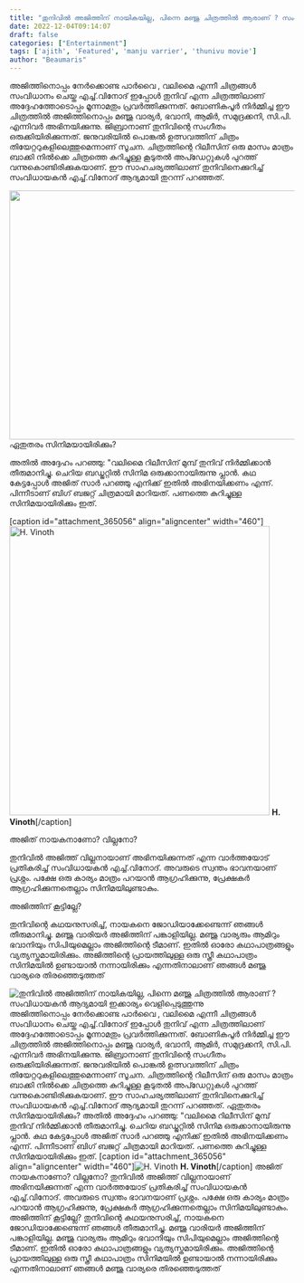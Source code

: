 ```yaml
---
title: "തുനിവിൽ അജിത്തിന് നായികയില്ല, പിന്നെ മഞ്ജു ചിത്രത്തിൽ ആരാണ് ? സംവിധായകൻ ആദ്യമായി ഇക്കാര്യം വെളിപ്പെടുത്തുന്നു"
date: 2022-12-04T09:14:07
draft: false
categories: ["Entertainment"]
tags: ['ajith', 'Featured', 'manju varrier', 'thunivu movie']
author: "Beaumaris"
---
```


അജിത്തിനൊപ്പം നേർക്കൊണ്ട പാർവൈ , വലിമൈ എന്നീ ചിത്രങ്ങൾ സംവിധാനം ചെയ്ത എച്ച്.വിനോദ് ഇപ്പോൾ തുനിവ് എന്ന ചിത്രത്തിലാണ് അദ്ദേഹത്തോടൊപ്പം മൂന്നാമതും പ്രവർത്തിക്കുന്നത്. ബോണികപൂർ നിർമ്മിച്ച ഈ ചിത്രത്തിൽ അജിത്തിനൊപ്പം മഞ്ജു വാര്യർ, ഭവാനി, ആമിർ, സമുദ്രക്കനി, സി.പി. എന്നിവർ അഭിനയിക്കുന്നു. ജിബ്രാനാണ് തുനിവിന്റെ സംഗീതം ഒരുക്കിയിരിക്കുന്നത്. ജനുവരിയിൽ പൊങ്കൽ ഉത്സവത്തിന് ചിത്രം തിയേറ്ററുകളിലെത്തുമെന്നാണ് സൂചന. ചിത്രത്തിന്റെ റിലീസിന് ഒരു മാസം മാത്രം ബാക്കി നിൽക്കെ ചിത്രത്തെ കുറിച്ചുള്ള കൂടുതൽ അപ്ഡേറ്റുകൾ പുറത്ത് വന്നുകൊണ്ടിരിക്കുകയാണ്. ഈ സാഹചര്യത്തിലാണ് തുനിവിനെക്കുറിച്ച് സംവിധായകൻ എച്ച്.വിനോദ് ആദ്യമായി തുറന്ന് പറഞ്ഞത്.

<img class="size-full wp-image-365055 aligncenter" src="https://cdn.boolokam.com/articles/2022/12/r3r3rr-1.jpg" alt="" width="845" height="440" />ഏതുതരം സിനിമയായിരിക്കും?

അതിൽ അദ്ദേഹം പറഞ്ഞു: "വലിമൈ റിലീസിന് മുമ്പ് തുനിവ് നിർമ്മിക്കാൻ തീരുമാനിച്ചു. ചെറിയ ബഡ്ജറ്റിൽ സിനിമ ഒരുക്കാനായിരുന്നു പ്ലാൻ. കഥ കേട്ടപ്പോൾ അജിത് സാർ പറഞ്ഞു എനിക്ക് ഇതിൽ അഭിനയിക്കണം എന്ന്. പിന്നീടാണ് ബിഗ് ബജറ്റ് ചിത്രമായി മാറിയത്. പണത്തെ കുറിച്ചുള്ള സിനിമയായിരിക്കും ഇത്.

[caption id="attachment_365056" align="aligncenter" width="460"]<img class=" wp-image-365056" src="https://cdn.boolokam.com/articles/2022/12/rrrrrrrrrr-921x1024.jpg" alt="H. Vinoth" width="460" height="511" /> <strong>H. Vinoth</strong>[/caption]

അജിത് നായകനാണോ? വില്ലനോ?

തുനിവിൽ അജിത്ത് വില്ലനായാണ് അഭിനയിക്കുന്നത് എന്ന വാർത്തയോട് പ്രതികരിച്ച് സംവിധായകൻ എച്ച്.വിനോദ്. അവരുടെ സ്വന്തം ഭാവനയാണ് പ്രശ്നം. പക്ഷേ ഒരു കാര്യം മാത്രം പറയാൻ ആഗ്രഹിക്കുന്നു, പ്രേക്ഷകർ ആഗ്രഹിക്കുന്നതെല്ലാം സിനിമയിലുണ്ടാകും.

അജിത്തിന് കൂട്ടില്ലേ?

തുനിവിന്റെ കഥയനുസരിച്ച്, നായകനെ ജോഡിയാക്കേണ്ടെന്ന് ഞങ്ങൾ തീരുമാനിച്ചു. മഞ്ജു വാരിയർ അജിത്തിന് പങ്കാളിയില്ല. മഞ്ജു വാര്യരും ആമിറും ഭവാനിയും സിപിയുമെല്ലാം അജിത്തിന്റെ ടീമാണ്. ഇതിൽ ഓരോ കഥാപാത്രങ്ങളും വ്യത്യസ്തമായിരിക്കും. അജിത്തിന്റെ പ്രായത്തിലുള്ള ഒരു സ്ത്രീ കഥാപാത്രം സിനിമയിൽ ഉണ്ടായാൽ നന്നായിരിക്കും എന്നതിനാലാണ് ഞങ്ങൾ മഞ്ജു വാര്യരെ തിരഞ്ഞെടുത്തത്


![തുനിവിൽ അജിത്തിന് നായികയില്ല, പിന്നെ മഞ്ജു ചിത്രത്തിൽ ആരാണ് ? സംവിധായകൻ ആദ്യമായി ഇക്കാര്യം വെളിപ്പെടുത്തുന്നു](https://cdn.boolokam.com/articles/2022/12/r3r3rr-1.jpg)അജിത്തിനൊപ്പം നേർക്കൊണ്ട പാർവൈ , വലിമൈ എന്നീ ചിത്രങ്ങൾ സംവിധാനം ചെയ്ത എച്ച്.വിനോദ് ഇപ്പോൾ തുനിവ് എന്ന ചിത്രത്തിലാണ് അദ്ദേഹത്തോടൊപ്പം മൂന്നാമതും പ്രവർത്തിക്കുന്നത്. ബോണികപൂർ നിർമ്മിച്ച ഈ ചിത്രത്തിൽ അജിത്തിനൊപ്പം മഞ്ജു വാര്യർ, ഭവാനി, ആമിർ, സമുദ്രക്കനി, സി.പി. എന്നിവർ അഭിനയിക്കുന്നു. ജിബ്രാനാണ് തുനിവിന്റെ സംഗീതം ഒരുക്കിയിരിക്കുന്നത്. ജനുവരിയിൽ പൊങ്കൽ ഉത്സവത്തിന് ചിത്രം തിയേറ്ററുകളിലെത്തുമെന്നാണ് സൂചന. ചിത്രത്തിന്റെ റിലീസിന് ഒരു മാസം മാത്രം ബാക്കി നിൽക്കെ ചിത്രത്തെ കുറിച്ചുള്ള കൂടുതൽ അപ്ഡേറ്റുകൾ പുറത്ത് വന്നുകൊണ്ടിരിക്കുകയാണ്. ഈ സാഹചര്യത്തിലാണ് തുനിവിനെക്കുറിച്ച് സംവിധായകൻ എച്ച്.വിനോദ് ആദ്യമായി തുറന്ന് പറഞ്ഞത്. ഏതുതരം സിനിമയായിരിക്കും? അതിൽ അദ്ദേഹം പറഞ്ഞു: "വലിമൈ റിലീസിന് മുമ്പ് തുനിവ് നിർമ്മിക്കാൻ തീരുമാനിച്ചു. ചെറിയ ബഡ്ജറ്റിൽ സിനിമ ഒരുക്കാനായിരുന്നു പ്ലാൻ. കഥ കേട്ടപ്പോൾ അജിത് സാർ പറഞ്ഞു എനിക്ക് ഇതിൽ അഭിനയിക്കണം എന്ന്. പിന്നീടാണ് ബിഗ് ബജറ്റ് ചിത്രമായി മാറിയത്. പണത്തെ കുറിച്ചുള്ള സിനിമയായിരിക്കും ഇത്. [caption id="attachment_365056" align="aligncenter" width="460"]![H. Vinoth](https://cdn.boolokam.com/articles/2022/12/rrrrrrrrrr-921x1024.jpg) **H. Vinoth**[/caption] അജിത് നായകനാണോ? വില്ലനോ? തുനിവിൽ അജിത്ത് വില്ലനായാണ് അഭിനയിക്കുന്നത് എന്ന വാർത്തയോട് പ്രതികരിച്ച് സംവിധായകൻ എച്ച്.വിനോദ്. അവരുടെ സ്വന്തം ഭാവനയാണ് പ്രശ്നം. പക്ഷേ ഒരു കാര്യം മാത്രം പറയാൻ ആഗ്രഹിക്കുന്നു, പ്രേക്ഷകർ ആഗ്രഹിക്കുന്നതെല്ലാം സിനിമയിലുണ്ടാകും. അജിത്തിന് കൂട്ടില്ലേ? തുനിവിന്റെ കഥയനുസരിച്ച്, നായകനെ ജോഡിയാക്കേണ്ടെന്ന് ഞങ്ങൾ തീരുമാനിച്ചു. മഞ്ജു വാരിയർ അജിത്തിന് പങ്കാളിയില്ല. മഞ്ജു വാര്യരും ആമിറും ഭവാനിയും സിപിയുമെല്ലാം അജിത്തിന്റെ ടീമാണ്. ഇതിൽ ഓരോ കഥാപാത്രങ്ങളും വ്യത്യസ്തമായിരിക്കും. അജിത്തിന്റെ പ്രായത്തിലുള്ള ഒരു സ്ത്രീ കഥാപാത്രം സിനിമയിൽ ഉണ്ടായാൽ നന്നായിരിക്കും എന്നതിനാലാണ് ഞങ്ങൾ മഞ്ജു വാര്യരെ തിരഞ്ഞെടുത്തത്
